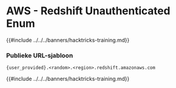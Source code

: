 # AWS - Redshift Unauthenticated Enum

{{#include ../../../banners/hacktricks-training.md}}

### Publieke URL-sjabloon
```
{user_provided}.<random>.<region>.redshift.amazonaws.com
```
{{#include ../../../banners/hacktricks-training.md}}
